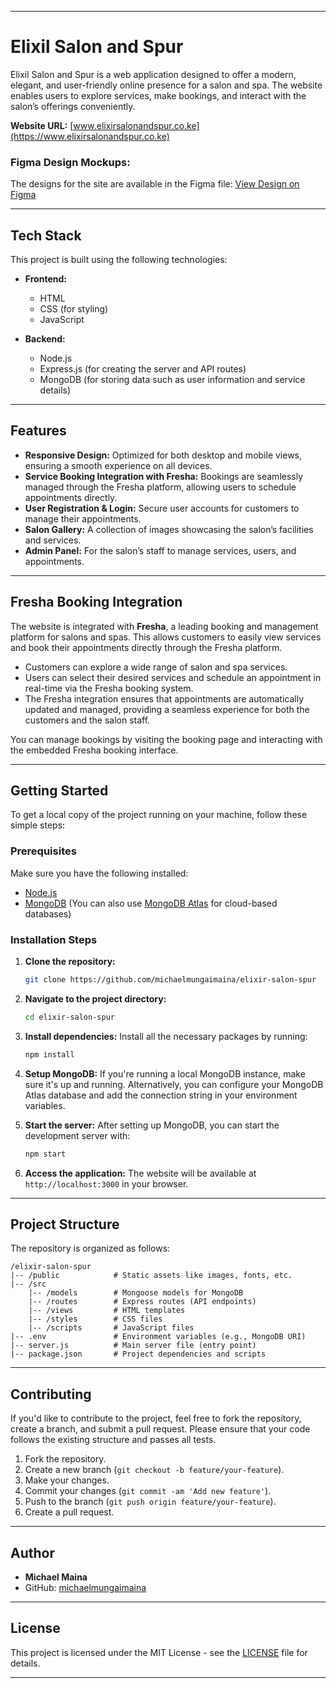 
---

# Elixil Salon and Spur

Elixil Salon and Spur is a web application designed to offer a modern, elegant, and user-friendly online presence for a salon and spa. The website enables users to explore services, make bookings, and interact with the salon’s offerings conveniently.

**Website URL:** [www.elixirsalonandspur.co.ke](https://www.elixirsalonandspur.co.ke)

### Figma Design Mockups:
The designs for the site are available in the Figma file:
[View Design on Figma](https://www.figma.com/design/heA8uBM3GA2b8BM2yEMC1t/ELIXIL-SITE?node-id=2006-3&t=E940hXaPLOyrNzgL-1)

---

## Tech Stack

This project is built using the following technologies:

- **Frontend:** 
  - HTML
  - CSS (for styling)
  - JavaScript

- **Backend:**
  - Node.js
  - Express.js (for creating the server and API routes)
  - MongoDB (for storing data such as user information and service details)

---

## Features

- **Responsive Design:** Optimized for both desktop and mobile views, ensuring a smooth experience on all devices.
- **Service Booking Integration with Fresha:** Bookings are seamlessly managed through the Fresha platform, allowing users to schedule appointments directly.
- **User Registration & Login:** Secure user accounts for customers to manage their appointments.
- **Salon Gallery:** A collection of images showcasing the salon’s facilities and services.
- **Admin Panel:** For the salon’s staff to manage services, users, and appointments.

---

## Fresha Booking Integration

The website is integrated with **Fresha**, a leading booking and management platform for salons and spas. This allows customers to easily view services and book their appointments directly through the Fresha platform.

- Customers can explore a wide range of salon and spa services.
- Users can select their desired services and schedule an appointment in real-time via the Fresha booking system.
- The Fresha integration ensures that appointments are automatically updated and managed, providing a seamless experience for both the customers and the salon staff.

You can manage bookings by visiting the booking page and interacting with the embedded Fresha booking interface.

---

## Getting Started

To get a local copy of the project running on your machine, follow these simple steps:

### Prerequisites

Make sure you have the following installed:

- [Node.js](https://nodejs.org/)
- [MongoDB](https://www.mongodb.com/try/download/community) (You can also use [MongoDB Atlas](https://www.mongodb.com/cloud/atlas) for cloud-based databases)

### Installation Steps

1. **Clone the repository:**
   ```bash
   git clone https://github.com/michaelmungaimaina/elixir-salon-spur
   ```

2. **Navigate to the project directory:**
   ```bash
   cd elixir-salon-spur
   ```

3. **Install dependencies:**
   Install all the necessary packages by running:
   ```bash
   npm install
   ```

4. **Setup MongoDB:**
   If you're running a local MongoDB instance, make sure it's up and running. Alternatively, you can configure your MongoDB Atlas database and add the connection string in your environment variables.

5. **Start the server:**
   After setting up MongoDB, you can start the development server with:
   ```bash
   npm start
   ```

6. **Access the application:**
   The website will be available at `http://localhost:3000` in your browser.

---

## Project Structure

The repository is organized as follows:

```
/elixir-salon-spur
|-- /public            # Static assets like images, fonts, etc.
|-- /src
    |-- /models        # Mongoose models for MongoDB
    |-- /routes        # Express routes (API endpoints)
    |-- /views         # HTML templates
    |-- /styles        # CSS files
    |-- /scripts       # JavaScript files
|-- .env               # Environment variables (e.g., MongoDB URI)
|-- server.js          # Main server file (entry point)
|-- package.json       # Project dependencies and scripts
```

---

## Contributing

If you'd like to contribute to the project, feel free to fork the repository, create a branch, and submit a pull request. Please ensure that your code follows the existing structure and passes all tests.

1. Fork the repository.
2. Create a new branch (`git checkout -b feature/your-feature`).
3. Make your changes.
4. Commit your changes (`git commit -am 'Add new feature'`).
5. Push to the branch (`git push origin feature/your-feature`).
6. Create a pull request.

---

## Author

- **Michael Maina**
- GitHub: [michaelmungaimaina](https://github.com/michaelmungaimaina)

---

## License

This project is licensed under the MIT License - see the [LICENSE](LICENSE) file for details.

---